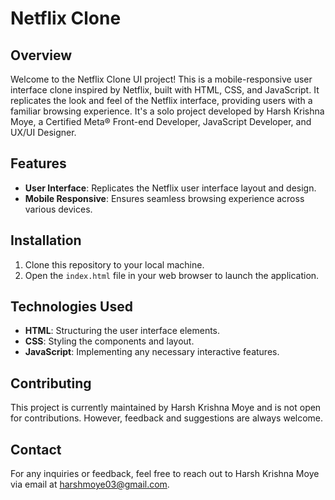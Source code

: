 # Netflix Clone 

## Overview
Welcome to the Netflix Clone UI project! This is a mobile-responsive user interface clone inspired by Netflix, built with HTML, CSS, and JavaScript. It replicates the look and feel of the Netflix interface, providing users with a familiar browsing experience. It's a solo project developed by Harsh Krishna Moye, a Certified Meta® Front-end Developer, JavaScript Developer, and UX/UI Designer.

## Features
- **User Interface**: Replicates the Netflix user interface layout and design.
- **Mobile Responsive**: Ensures seamless browsing experience across various devices.

## Installation
1. Clone this repository to your local machine.
2. Open the `index.html` file in your web browser to launch the application.

## Technologies Used
- **HTML**: Structuring the user interface elements.
- **CSS**: Styling the components and layout.
- **JavaScript**: Implementing any necessary interactive features.

## Contributing
This project is currently maintained by Harsh Krishna Moye and is not open for contributions. However, feedback and suggestions are always welcome.

## Contact
For any inquiries or feedback, feel free to reach out to Harsh Krishna Moye via email at [harshmoye03@gmail.com](mailto:harshmoye03@gmail.com).
